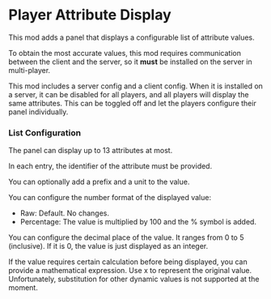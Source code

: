 # Player Attribute Display
This mod adds a panel that displays a configurable list of attribute values.  

To obtain the most accurate values, this mod requires communication between the client and the server, so it **must** be installed on the server in multi-player.

This mod includes a server config and a client config. When it is installed on a server, it can be disabled for all players, and all players will display the same attributes. This can be toggled off and let the players configure their panel individually.

### List Configuration
The panel can display up to 13 attributes at most. 

In each entry, the identifier of the attribute must be provided.

You can optionally add a prefix and a unit to the value.

You can configure the number format of the displayed value:
* Raw: Default. No changes.
* Percentage: The value is multiplied by 100 and the % symbol is added.

You can configure the decimal place of the value. It ranges from 0 to 5 (inclusive). If it is 0, the value is just displayed as an integer.

If the value requires certain calculation before being displayed, you can provide a mathematical expression. Use x to represent the original value. Unfortunately, substitution for other dynamic values is not supported at the moment.
